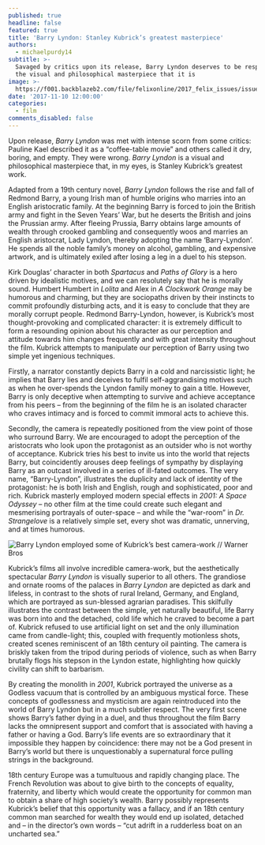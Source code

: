 ```yaml
---
published: true
headline: false
featured: true
title: 'Barry Lyndon: Stanley Kubrick’s greatest masterpiece'
authors:
  - michaelpurdy14
subtitle: >-
  Savaged by critics upon its release, Barry Lyndon deserves to be respected for
  the visual and philosophical masterpiece that it is
image: >-
  https://f001.backblazeb2.com/file/felixonline/2017_felix_issues/issue_1675/1675_film_barry.jpg
date: '2017-11-10 12:00:00'
categories:
  - film
comments_disabled: false
---
```

Upon release, _Barry Lyndon_ was met with intense scorn from some critics: Pauline Kael described it as a “coffee-table movie” and others called it dry, boring, and empty. They were wrong. _Barry Lyndon_ is a visual and philosophical masterpiece that, in my eyes, is Stanley Kubrick’s greatest work.

Adapted from a 19th century novel, _Barry Lyndon_ follows the rise and fall of Redmond Barry, a young Irish man of humble origins who marries into an English aristocratic family. At the beginning Barry is forced to join the British army and fight in the Seven Years’ War, but he deserts the British and joins the Prussian army. After fleeing Prussia, Barry obtains large amounts of wealth through crooked gambling and consequently woos and marries an English aristocrat, Lady Lyndon, thereby adopting the name ‘Barry-Lyndon’. He spends all the noble family’s money on alcohol, gambling, and expensive artwork, and is ultimately exiled after losing a leg in a duel to his stepson.

Kirk Douglas’ character in both _Spartacus_ and _Paths of Glory_ is a hero driven by idealistic motives, and we can resolutely say that he is morally sound. Humbert Humbert in _Lolita_ and Alex in _A Clockwork Orange_ may be humorous and charming, but they are sociopaths driven by their instincts to commit profoundly disturbing acts, and it is easy to conclude that they are morally corrupt people. Redmond Barry-Lyndon, however, is Kubrick’s most thought-provoking and complicated character: it is extremely difficult to form a resounding opinion about his character as our perception and attitude towards him changes frequently and with great intensity throughout the film. Kubrick attempts to manipulate our perception of Barry using two simple yet ingenious techniques.

Firstly, a narrator constantly depicts Barry in a cold and narcissistic light; he implies that Barry lies and deceives to fulfil self-aggrandising motives such as when he over-spends the Lyndon family money to gain a title. However, Barry is only deceptive when attempting to survive and achieve acceptance from his peers – from the beginning of the film he is an isolated character who craves intimacy and is forced to commit immoral acts to achieve this.

Secondly, the camera is repeatedly positioned from the view point of those who surround Barry. We are encouraged to adopt the perception of the aristocrats who look upon the protagonist as an outsider who is not worthy of acceptance. Kubrick tries his best to invite us into the world that rejects Barry, but coincidently arouses deep feelings of sympathy by displaying Barry as an outcast involved in a series of ill-fated outcomes. The very name, “Barry-Lyndon”, illustrates the duplicity and lack of identity of the protagonist: he is both Irish and English, rough and sophisticated, poor and rich. 
Kubrick masterly employed modern special effects in _2001: A Space Odyssey_ – no other film at the time could create such elegant and mesmerising portrayals of outer-space – and while the “war-room” in _Dr. Strangelove_ is a relatively simple set, every shot was dramatic, unnerving, and at times humorous.

![Barry Lyndon employed some of Kubrick’s best camera-work // Warner Bros](https://f001.backblazeb2.com/file/felixonline/2017_felix_issues/issue_1675/1675_film_barry2.jpg)

Kubrick’s films all involve incredible camera-work, but the aesthetically spectacular _Barry Lyndon_ is visually superior to all others. The grandiose and ornate rooms of the palaces in _Barry Lyndon_ are depicted as dark and lifeless, in contrast to the shots of rural Ireland, Germany, and England, which are portrayed as sun-blessed agrarian paradises. This skilfully illustrates the contrast between the simple, yet naturally beautiful, life Barry was born into and the detached, cold life which he craved to become a part of. Kubrick refused to use artificial light on set and the only illumination came from candle-light; this, coupled with frequently motionless shots, created scenes reminiscent of an 18th century oil painting. The camera is briskly taken from the tripod during periods of violence, such as when Barry brutally flogs his stepson in the Lyndon estate, highlighting how quickly civility can shift to barbarism.

By creating the monolith in _2001_, Kubrick portrayed the universe as a Godless vacuum that is controlled by an ambiguous mystical force. These concepts of godlessness and mysticism are again reintroduced into the world of Barry Lyndon but in a much subtler respect. The very first scene shows Barry’s father dying in a duel, and thus throughout the film Barry lacks the omnipresent support and comfort that is associated with having a father or having a God. Barry’s life events are so extraordinary that it impossible they happen by coincidence: there may not be a God present in Barry’s world but there is unquestionably a supernatural force pulling strings in the background. 

18th century Europe was a tumultuous and rapidly changing place. The French Revolution was about to give birth to the concepts of equality, fraternity, and liberty which would create the opportunity for common man to obtain a share of high society’s wealth. Barry possibly represents Kubrick’s belief that this opportunity was a fallacy, and if an 18th century common man searched for wealth they would end up isolated, detached and – in the director’s own words – “cut adrift in a rudderless boat on an uncharted sea.”
